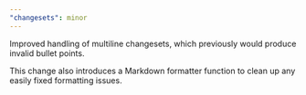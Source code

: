 ```yaml
---
"changesets": minor
---
```


Improved handling of multiline changesets, which previously would produce invalid bullet points.

This change also introduces a Markdown formatter function to clean up any easily fixed formatting issues.
